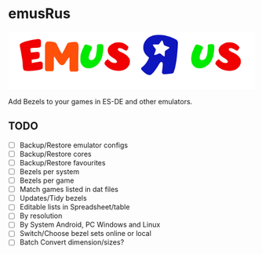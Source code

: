 # emusRus

![All You R Bezels are Belonging yto Us](src/assets/graphics/emusRus.png)

Add Bezels to your games in ES-DE and other emulators.

## TODO

* [ ] Backup/Restore emulator configs
* [ ] Backup/Restore cores
* [ ] Backup/Restore favourites
* [ ] Bezels per system
* [ ] Bezels per game
* [ ] Match games listed in dat files
* [ ] Updates/Tidy bezels
* [ ] Editable lists in Spreadsheet/table
* [ ] By resolution
* [ ] By System Android, PC Windows and Linux
* [ ] Switch/Choose bezel sets online or local
* [ ] Batch Convert dimension/sizes?
